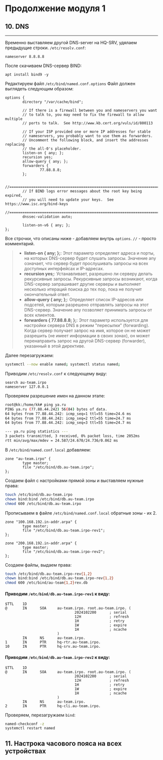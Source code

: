 # Продолжение модуля 1
## 10. DNS

---

Временно выставляем другой DNS-server на HQ-SRV, удялаем предыдущие строки.
`/etc/resolv.conf`:
```
nameserver 8.8.8.8
```
После скачиваем DNS-сервер BIND:
```
apt install bind9 -y
```
Редактируем файл `/etc/bind/named.conf.options`
Файл должен выглядеть следующим образом:
```
options {
        directory "/var/cache/bind";

        // If there is a firewall between you and nameservers you want
        // to talk to, you may need to fix the firewall to allow multiple
        // ports to talk.  See http://www.kb.cert.org/vuls/id/800113

        // If your ISP provided one or more IP addresses for stable
        // nameservers, you probably want to use them as forwarders.
        // Uncomment the following block, and insert the addresses replacing
        // the all-0's placeholder.
        listen-on { any; };
        recursion yes;
        allow-query { any; };
        forwarders {
                77.88.8.8;
        };

        //========================================================================
        // If BIND logs error messages about the root key being expired,
        // you will need to update your keys.  See https://www.isc.org/bind-keys
        //========================================================================
        dnssec-validation auto;

        listen-on-v6 { any; };
};
```
Все строчки, что описаны ниже - добавляем внутрь `options`. `//` - просто комментарий.

>- **listen-on { any; };**: Этот параметр определяет адреса и порты, на которых DNS-сервер будет слушать запросы. Значение any означает, что сервер будет прослушивать запросы на всех доступных интерфейсах и IP-адресах.
>- **recursion yes;**: Устанавливает, разрешено ли серверу делать рекурсивные запросы. Рекурсивные запросы возникают, когда DNS-сервер запрашивает другие серверы и выполняет несколько итераций поиска до тех пор, пока не получит окончательный ответ.
>- **allow-query { any; };**: Определяет список IP-адресов или подсетей, которым разрешено отправлять запросы на этот DNS-сервер. Значение any позволяет принимать запросы от всех клиентов.
>- **forwarders { 77.88.8.8; };**: Этот параметр используется для настройки сервера DNS в режим "пересылки" (forwarding). Когда сервер получает запрос на имя, которое он не может разрешить (не имеет информации в своих зонах), он может перенаправить запрос на другой DNS-сервер (forwarder), указанный в этой директиве.

Далее перезагружаем:
```bash
systemctl --now enable named; systemctl status named; 
```

Приводим `/etc/resolv.conf` к следующему виду:
```
search au-team.irpo
nameserver 127.0.0.1
```

Проверяем разрешение имен на данном этапе:
```bash
root@kk:/home/kk# ping ya.ru
PING ya.ru (77.88.44.242) 56(84) bytes of data.
64 bytes from 77.88.44.242: icmp_seq=1 ttl=55 time=24.6 ms
64 bytes from 77.88.44.242: icmp_seq=2 ttl=55 time=24.7 ms
64 bytes from 77.88.44.242: icmp_seq=3 ttl=55 time=24.7 ms

--- ya.ru ping statistics ---
3 packets transmitted, 3 received, 0% packet loss, time 2052ms
rtt min/avg/max/mdev = 24.587/24.670/24.736/0.062 ms
```

В `/etc/bind/named.conf.local` добавляем:
```
zone "au-team.irpo" {
        type master;
        file "/etc/bind/db.au-team.irpo";
};
```

Создаем файл с настройками прямой зоны и выставляем нужные права:
```bash
touch /etc/bind/db.au-team.irpo
chown bind:bind /etc/bind/db.au-team.irpo
chmod 600 /etc/bind/db.au-team.irpo
```
Прописываем в файле `/etc/bind/named.conf.local` обратные зоны - их 2.

```
zone "100.168.192.in-addr.arpa" {
        type master;
        file "/etc/bind/db.au-team.irpo-rev1";
};

zone "200.168.192.in-addr.arpa" {
        type master;
        file "/etc/bind/db.au-team.irpo-rev2";
};
```

Создаем файлы, выдаем права:
```bash
touch /etc/bind/db.au-team.irpo-rev{1,2}
chown bind:bind /etc/bind/db.au-team.irpo-rev{1,2}
chmod 600 /etc/bind/au-team{1,2}rev.db
```

#### Приводим `/etc/bind/db.au-team.irpo-rev1` к виду:

```
$TTL    1D
@       IN      SOA     au-team.irpo. root.au-team.irpo. (
                                2024102200      ; serial
                                12H             ; refresh
                                1H              ; retry
                                1W              ; expire
                                1H              ; ncache
                        )
        IN      NS      au-team.irpo.
1       IN      PTR     hq-rtr.au-team.irpo.
10      IN      PTR     hq-srv.au-team.irpo.
```

#### Приводим `/etc/bind/db.au-team.irpo-rev2` к виду:

```
$TTL    1D
@       IN      SOA     au-team.irpo. root.au-team.irpo. (
                                2024102200      ; serial
                                12H             ; refresh
                                1H              ; retry
                                1W              ; expire
                                1H              ; ncache
                        )
        IN      NS      au-team.irpo.
2       IN      PTR     hq-cli.au-team.irpo.
```

Проверяем, перезагружаем `bind`: 

```bash
named-checkconf -z
systemctl restart named
```

## 11. Настрока часового пояса на всех устройствах

